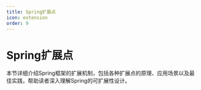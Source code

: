 ```yaml
---
title: Spring扩展点
icon: extension
order: 9
---
```


# Spring扩展点

本节详细介绍Spring框架的扩展机制，包括各种扩展点的原理、应用场景以及最佳实践，帮助读者深入理解Spring的可扩展性设计。
